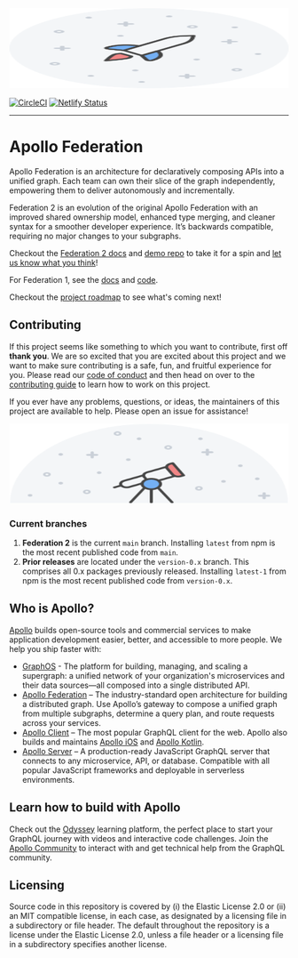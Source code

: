 <img src="https://raw.githubusercontent.com/apollographql/space-kit/main/src/illustrations/svgs/rocket1.svg" width="100%" height="144">

[![CircleCI](https://circleci.com/gh/apollographql/federation/tree/main.svg?style=shield)](https://circleci.com/gh/apollographql/federation/tree/main) [![Netlify Status](https://api.netlify.com/api/v1/badges/3a012f93-2d02-41f7-bb2b-848cf005b831/deploy-status)](https://app.netlify.com/sites/apollo-federation-docs/deploys)

---

# Apollo Federation

Apollo Federation is an architecture for declaratively composing APIs into a unified graph. Each team can own their slice of the graph independently, empowering them to deliver autonomously and incrementally.

Federation 2 is an evolution of the original Apollo Federation with an improved shared ownership model, enhanced type merging, and cleaner syntax for a smoother developer experience. It’s backwards compatible, requiring no major changes to your subgraphs.

Checkout the [Federation 2 docs](https://www.apollographql.com/docs/federation) and [demo repo](https://github.com/apollographql/supergraph-demo-fed2) to take it for a spin and [let us know what you think](https://community.apollographql.com/t/announcing-apollo-federation-2/1821)!

For Federation 1, see the [docs](https://www.apollographql.com/docs/federation/v1) and [code](https://github.com/apollographql/federation/tree/version-0.x).

Checkout the [project roadmap](ROADMAP.md) to see what's coming next!

## Contributing

If this project seems like something to which you want to contribute, first off **thank you**. We are so excited that you are excited about this project and we want to make sure contributing is a safe, fun, and fruitful experience for you. Please read our [code of conduct](https://github.com/apollographql/.github/blob/HEAD/CODE_OF_CONDUCT.md) and then head on over to the [contributing guide](./CONTRIBUTING.md) to learn how to work on this project.

If you ever have any problems, questions, or ideas, the maintainers of this project are available to help.  Please open an issue for assistance!

<img src="https://raw.githubusercontent.com/apollographql/space-kit/main/src/illustrations/svgs/telescope.svg" width="100%" height="144">

### Current branches

1. **Federation 2** is the current `main` branch. Installing `latest` from npm is the most recent published code from `main`.
2. **Prior releases** are located under the `version-0.x` branch. This comprises all 0.x packages previously released. Installing `latest-1` from npm is the most recent published code from `version-0.x`.

## Who is Apollo?

[Apollo](https://apollographql.com/) builds open-source tools and commercial services to make application development easier, better, and accessible to more people. We help you ship faster with:

* [GraphOS](https://www.apollographql.com/graphos) - The platform for building, managing, and scaling a supergraph: a unified network of your organization's microservices and their data sources—all composed into a single distributed API.
* [Apollo Federation](https://www.apollographql.com/federation) – The industry-standard open architecture for building a distributed graph. Use Apollo’s gateway to compose a unified graph from multiple subgraphs, determine a query plan, and route requests across your services.
* [Apollo Client](https://github.com/apollographql/apollo-client) – The most popular GraphQL client for the web. Apollo also builds and maintains [Apollo iOS](https://github.com/apollographql/apollo-ios) and [Apollo Kotlin](https://github.com/apollographql/apollo-kotlin).
* [Apollo Server](https://www.apollographql.com/docs/apollo-server/) – A production-ready JavaScript GraphQL server that connects to any microservice, API, or database. Compatible with all popular JavaScript frameworks and deployable in serverless environments.

## Learn how to build with Apollo

Check out the [Odyssey](https://odyssey.apollographql.com/) learning platform, the perfect place to start your GraphQL journey with videos and interactive code challenges. Join the [Apollo Community](https://community.apollographql.com/) to interact with and get technical help from the GraphQL community.

## Licensing

Source code in this repository is covered by (i) the Elastic License 2.0 or (ii) an MIT compatible license, in each case, as designated by a licensing file in a subdirectory or file header. The default throughout the repository is a license under the Elastic License 2.0, unless a file header or a licensing file in a subdirectory specifies another license.

